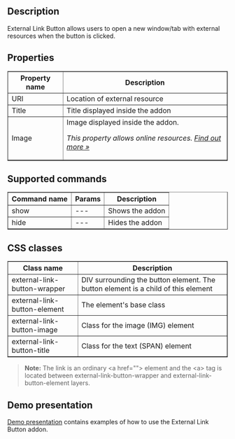 ## Description
External Link Button allows users to open a new window/tab with external resources when the button is clicked.

## Properties

<table border='1'>
    <tr>
        <th>Property name</th>
        <th>Description</th>
    </tr>
    <tr>
        <td>URI</td>
        <td>Location of external resource</td>
    </tr>
    <tr>
        <td>Title</td>
        <td>Title displayed inside the addon</td>
    </tr>
    <tr>
        <td>Image</td>
        <td>Image displayed inside the addon.
<p><em>This property allows online resources. <a href="/doc/page/Online-resources">Find out more »</a></em></p></td>
    </tr>
</table>

## Supported commands

<table border='1'>
    <tr>
        <th>Command name</th>
        <th>Params</th>
        <th>Description</th>
    </tr>
    <tr>
        <td>show</td>
        <td>---</td>
        <td>Shows the addon</td>
    </tr>
    <tr>
        <td>hide</td>
        <td>---</td>
        <td>Hides the addon</td>
    </tr>
</table>

## CSS classes

<table border='1'>
    <tr>
        <th>Class name</th>
        <th>Description</th>
    </tr>
    <tr>
        <td>external-link-button-wrapper</td>
        <td>DIV surrounding the button element. The button element is a child of this element</td>
    </tr>
    <tr>
        <td>external-link-button-element</td>
        <td>The element's base class</td>
    </tr>
    <tr>
        <td>external-link-button-image</td>
        <td>Class for the image (IMG) element</td>
    </tr>
    <tr>
        <td>external-link-button-title</td>
        <td>Class for the text (SPAN) element</td>
    </tr>
</table>

> **Note:** The link is an ordinary &lt;a href=""&gt; element and the &lt;a&gt; tag is located between external-link-button-wrapper and external-link-button-element layers.

## Demo presentation
[Demo presentation](/embed/12561011 "Demo presentation") contains examples of how to use the External Link Button addon.     